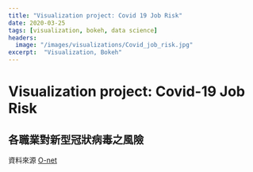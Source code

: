 ```yaml
---
title: "Visualization project: Covid 19 Job Risk" 
date: 2020-03-25
tags: [visualization, bokeh, data science] 
headers: 
  image: "/images/visualizations/Covid_job_risk.jpg"
excerpt:  "Visualization, Bokeh"
---
```


# Visualization project: Covid-19 Job Risk
## 各職業對新型冠狀病毒之風險

資料來源 [O-net](https://www.onetonline.org/find/descriptor/result/4.C.2.c.1.b) 
